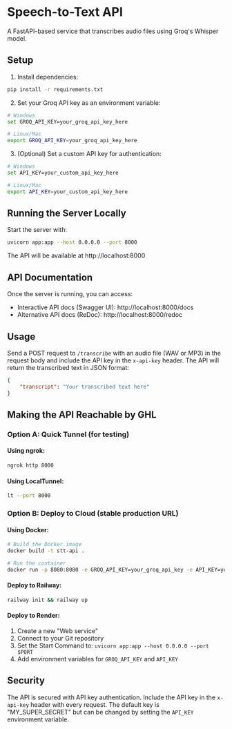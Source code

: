 # Speech-to-Text API

A FastAPI-based service that transcribes audio files using Groq's Whisper model.

## Setup

1. Install dependencies:
```bash
pip install -r requirements.txt
```

2. Set your Groq API key as an environment variable:
```bash
# Windows
set GROQ_API_KEY=your_groq_api_key_here

# Linux/Mac
export GROQ_API_KEY=your_groq_api_key_here
```

3. (Optional) Set a custom API key for authentication:
```bash
# Windows
set API_KEY=your_custom_api_key_here

# Linux/Mac
export API_KEY=your_custom_api_key_here
```

## Running the Server Locally

Start the server with:
```bash
uvicorn app:app --host 0.0.0.0 --port 8000
```

The API will be available at http://localhost:8000

## API Documentation

Once the server is running, you can access:
- Interactive API docs (Swagger UI): http://localhost:8000/docs
- Alternative API docs (ReDoc): http://localhost:8000/redoc

## Usage

Send a POST request to `/transcribe` with an audio file (WAV or MP3) in the request body and include the API key in the `x-api-key` header. The API will return the transcribed text in JSON format:

```json
{
    "transcript": "Your transcribed text here"
}
```

## Making the API Reachable by GHL

### Option A: Quick Tunnel (for testing)

#### Using ngrok:
```bash
ngrok http 8000
```

#### Using LocalTunnel:
```bash
lt --port 8000
```

### Option B: Deploy to Cloud (stable production URL)

#### Using Docker:
```bash
# Build the Docker image
docker build -t stt-api .

# Run the container
docker run -p 8080:8080 -e GROQ_API_KEY=your_groq_api_key -e API_KEY=your_custom_api_key stt-api
```

#### Deploy to Railway:
```bash
railway init && railway up
```

#### Deploy to Render:
1. Create a new "Web service"
2. Connect to your Git repository
3. Set the Start Command to: `uvicorn app:app --host 0.0.0.0 --port $PORT`
4. Add environment variables for `GROQ_API_KEY` and `API_KEY`

## Security

The API is secured with API key authentication. Include the API key in the `x-api-key` header with every request. The default key is "MY_SUPER_SECRET" but can be changed by setting the `API_KEY` environment variable.